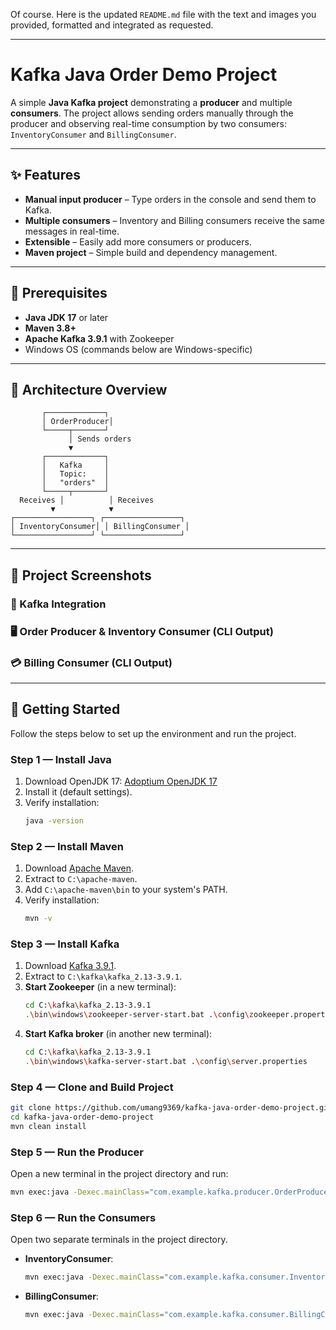 Of course. Here is the updated `README.md` file with the text and images you provided, formatted and integrated as requested.

-----

# Kafka Java Order Demo Project

A simple **Java Kafka project** demonstrating a **producer** and multiple **consumers**.
The project allows sending orders manually through the producer and observing real-time consumption by two consumers: `InventoryConsumer` and `BillingConsumer`.

-----

## ✨ Features

  - **Manual input producer** – Type orders in the console and send them to Kafka.
  - **Multiple consumers** – Inventory and Billing consumers receive the same messages in real-time.
  - **Extensible** – Easily add more consumers or producers.
  - **Maven project** – Simple build and dependency management.

-----

## 🔧 Prerequisites

  - **Java JDK 17** or later
  - **Maven 3.8+**
  - **Apache Kafka 3.9.1** with Zookeeper
  - Windows OS (commands below are Windows-specific)

-----

## 📐 Architecture Overview

```text
       ┌─────────────┐
       │ OrderProducer│
       └─────┬───────┘
             │ Sends orders
             ▼
       ┌─────────────┐
       │   Kafka     │
       │   Topic:    │
       │   "orders"  │
       └─────┬───────┘
  Receives │          │ Receives
         ▼            ▼
┌─────────────────┐ ┌─────────────────┐
│ InventoryConsumer│ │ BillingConsumer │
└─────────────────┘ └─────────────────┘
```

-----

## 📸 Project Screenshots

### 🔗 Kafka Integration

### 🖥️ Order Producer & Inventory Consumer (CLI Output)

### 💳 Billing Consumer (CLI Output)

-----

## 🚀 Getting Started

Follow the steps below to set up the environment and run the project.

### Step 1 — Install Java

1.  Download OpenJDK 17: [Adoptium OpenJDK 17](https://adoptium.net/temurin/releases/?version=17)
2.  Install it (default settings).
3.  Verify installation:
    ```bash
    java -version
    ```

### Step 2 — Install Maven

1.  Download [Apache Maven](https://maven.apache.org/download.cgi).
2.  Extract to `C:\apache-maven`.
3.  Add `C:\apache-maven\bin` to your system's PATH.
4.  Verify installation:
    ```bash
    mvn -v
    ```

### Step 3 — Install Kafka

1.  Download [Kafka 3.9.1](https://kafka.apache.org/downloads).
2.  Extract to `C:\kafka\kafka_2.13-3.9.1`.
3.  **Start Zookeeper** (in a new terminal):
    ```bash
    cd C:\kafka\kafka_2.13-3.9.1
    .\bin\windows\zookeeper-server-start.bat .\config\zookeeper.properties
    ```
4.  **Start Kafka broker** (in another new terminal):
    ```bash
    cd C:\kafka\kafka_2.13-3.9.1
    .\bin\windows\kafka-server-start.bat .\config\server.properties
    ```

### Step 4 — Clone and Build Project

```bash
git clone https://github.com/umang9369/kafka-java-order-demo-project.git
cd kafka-java-order-demo-project
mvn clean install
```

### Step 5 — Run the Producer

Open a new terminal in the project directory and run:

```bash
mvn exec:java -Dexec.mainClass="com.example.kafka.producer.OrderProducer"
```

### Step 6 — Run the Consumers

Open two separate terminals in the project directory.

  - **InventoryConsumer**:
    ```bash
    mvn exec:java -Dexec.mainClass="com.example.kafka.consumer.InventoryConsumer"
    ```
  - **BillingConsumer**:
    ```bash
    mvn exec:java -Dexec.mainClass="com.example.kafka.consumer.BillingConsumer"
    ```
